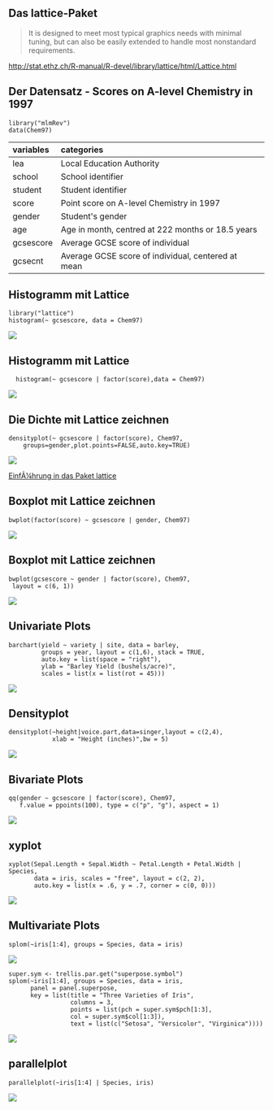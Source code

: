 Das lattice-Paket
-----------------

> It is designed to meet most typical graphics needs with minimal
> tuning, but can also be easily extended to handle most nonstandard
> requirements.

<http://stat.ethz.ch/R-manual/R-devel/library/lattice/html/Lattice.html>

Der Datensatz - Scores on A-level Chemistry in 1997
---------------------------------------------------

    library("mlmRev")
    data(Chem97)

<table>
<thead>
<tr class="header">
<th align="left">variables</th>
<th align="left">categories</th>
</tr>
</thead>
<tbody>
<tr class="odd">
<td align="left">lea</td>
<td align="left">Local Education Authority</td>
</tr>
<tr class="even">
<td align="left">school</td>
<td align="left">School identifier</td>
</tr>
<tr class="odd">
<td align="left">student</td>
<td align="left">Student identifier</td>
</tr>
<tr class="even">
<td align="left">score</td>
<td align="left">Point score on A-level Chemistry in 1997</td>
</tr>
<tr class="odd">
<td align="left">gender</td>
<td align="left">Student's gender</td>
</tr>
<tr class="even">
<td align="left">age</td>
<td align="left">Age in month, centred at 222 months or 18.5 years</td>
</tr>
<tr class="odd">
<td align="left">gcsescore</td>
<td align="left">Average GCSE score of individual</td>
</tr>
<tr class="even">
<td align="left">gcsecnt</td>
<td align="left">Average GCSE score of individual, centered at mean</td>
</tr>
</tbody>
</table>

Histogramm mit Lattice
----------------------

    library("lattice")
    histogram(~ gcsescore, data = Chem97)

![](..\lattice_files/figure-markdown_strict/unnamed-chunk-4-1.png)

Histogramm mit Lattice
----------------------

      histogram(~ gcsescore | factor(score),data = Chem97)

![](..\lattice_files/figure-markdown_strict/unnamed-chunk-5-1.png)

Die Dichte mit Lattice zeichnen
-------------------------------

    densityplot(~ gcsescore | factor(score), Chem97, 
        groups=gender,plot.points=FALSE,auto.key=TRUE)

![](..\lattice_files/figure-markdown_strict/unnamed-chunk-6-1.png)

[EinfÃ¼hrung in das Paket
lattice](http://www.isid.ac.in/~deepayan/R-tutorials/labs/04_lattice_lab.pdf)

Boxplot mit Lattice zeichnen
----------------------------

    bwplot(factor(score) ~ gcsescore | gender, Chem97)

![](..\lattice_files/figure-markdown_strict/unnamed-chunk-7-1.png)

Boxplot mit Lattice zeichnen
----------------------------

    bwplot(gcsescore ~ gender | factor(score), Chem97,
     layout = c(6, 1))

![](..\lattice_files/figure-markdown_strict/unnamed-chunk-8-1.png)

Univariate Plots
----------------

    barchart(yield ~ variety | site, data = barley,
             groups = year, layout = c(1,6), stack = TRUE,
             auto.key = list(space = "right"),
             ylab = "Barley Yield (bushels/acre)",
             scales = list(x = list(rot = 45)))

![](..\lattice_files/figure-markdown_strict/unnamed-chunk-9-1.png)

Densityplot
-----------

    densityplot(~height|voice.part,data=singer,layout = c(2,4),
                xlab = "Height (inches)",bw = 5)

![](..\lattice_files/figure-markdown_strict/unnamed-chunk-10-1.png)

Bivariate Plots
---------------

    qq(gender ~ gcsescore | factor(score), Chem97,
       f.value = ppoints(100), type = c("p", "g"), aspect = 1)

![](..\lattice_files/figure-markdown_strict/unnamed-chunk-11-1.png)

xyplot
------

    xyplot(Sepal.Length + Sepal.Width ~ Petal.Length + Petal.Width | Species,
           data = iris, scales = "free", layout = c(2, 2),
           auto.key = list(x = .6, y = .7, corner = c(0, 0)))

![](..\lattice_files/figure-markdown_strict/unnamed-chunk-12-1.png)

Multivariate Plots
------------------

    splom(~iris[1:4], groups = Species, data = iris)

![](..\lattice_files/figure-markdown_strict/unnamed-chunk-13-1.png)

    super.sym <- trellis.par.get("superpose.symbol")
    splom(~iris[1:4], groups = Species, data = iris,
          panel = panel.superpose,
          key = list(title = "Three Varieties of Iris",
                     columns = 3, 
                     points = list(pch = super.sym$pch[1:3],
                     col = super.sym$col[1:3]),
                     text = list(c("Setosa", "Versicolor", "Virginica"))))

![](..\lattice_files/figure-markdown_strict/unnamed-chunk-14-1.png)

parallelplot
------------

    parallelplot(~iris[1:4] | Species, iris)

![](..\lattice_files/figure-markdown_strict/unnamed-chunk-15-1.png)
